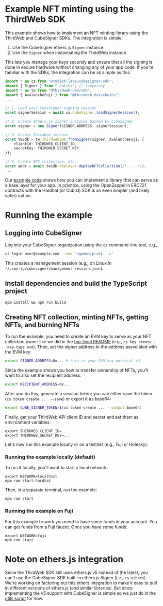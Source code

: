 # Example NFT minting using the ThirdWeb SDK

This example shows how to implement an NFT minting library using the ThirdWeb
and CubeSigner SDKs. The integration is simple:

1. Use the CubeSigner ethers.js `Signer` instance.
2. Use the `Signer` when instantiating the ThirdWeb instance.

This lets you manage your keys securely and ensure that all the signing is done
in secure hardware without changing any of your app code. If you're familiar
with the SDKs, the integration can be as simple as this:

```typescript
import * as cs from "@cubist-labs/cubesigner-sdk";
import { Signer } from "./utils"; // temporary
import * as tw from "@thirdweb-dev/sdk";
import { AvalancheFuji } from "@thirdweb-dev/chains";
...

// 1. Load your CubeSigner signing session
const signerSession = await cs.CubeSigner.loadSignerSession();

// 2. Create ethers.js signer instance backed by CubeSigner
const signer = new Signer(SIGNER_ADDRESS, signerSession);

// 3. Create ThirdWeb intance
const twSdk = tw.ThirdwebSDK.fromSigner(signer, AvalancheFuji, {
    clientId: THIRDWEB_CLIENT_ID,
    secretKey: THIRDWEB_SECRET_KEY,
});

// 4. Create NFT collection, etc.
const addr = await twSdk.deployer.deployNFTCollection(/* ... */);
...
```

Our [example code](./src/index.ts) shows how you can implement a library that
can serve as a base layer for your app. In practice, using the OpenZeppellin
ERC721 contracts with the Hardhat (or Cubist) SDK is an even simpler (and
likely safer) option.

# Running the example

## Logging into CubeSigner

Log into your CubeSigner organization using the `cs` command-line tool, e.g.,

```bash
cs login user@example.com --env '<gamma|prod|...>'
```

This creates a management session (e.g., on Linux in `~/.config/cubesigner/management-session.json`).

## Install dependencies and build the TypeScript project

```
npm install && npm run build
```

## Creating NFT collection, minting NFTs, getting NFTs, and burning NFTs

To run the example, you need to create an EVM key to serve as your NFT
collection owner like we did in the [top-level README](../../README.md) (e.g.,
`cs key create --key-type evm`). Then, set the signer address to the address
associated with the EVM key:

```bash
export SIGNER_ADDRESS=0x... # this is your EVM key material id
```

Since the example shows you how to transfer ownership of NFTs, you'll want to
also set the recipient address:

```bash
export RECIPIENT_ADDRESS=0x...
```

After you do this, generate a session token; you can either save the token (`cs
token create ... --save`) or export it as base64:

```bash
export CUBE_SIGNER_TOKEN=$(cs token create ... --output base64)
```

Finally, get your ThirdWeb API client ID and secret and set them as environment
variables:

```
export THIRDWEB_CLIENT_ID=..
export THIRDWEB_SECRET_KEY=...
```

Let's now run this example locally or on a testnet (e.g., Fuji or Holesky).

### Running the example locally (default)

To run it locally, you'll want to start a local network:

```
export NETWORK=localhost
npm run start-hardhat
```

Then, in a separate terminal, run the example:

```
npm run start
```

### Running the example on Fuji

For this example to work you need to have some funds in your account. You can
get funds from a Fuji faucet. Once you have some funds:

```
export NETWORK=fuji
npm run start
```

# Note on ethers.js integration

Since the ThirdWeb SDK still uses ethers.js v5 instead of the latest, you can't
use the CubeSigner SDK built-in ethers.js Signer (i.e., `cs.ethers`). We're
working on factoring out this ethers integration to make it easy to pull in
different versions of ethers.js (and similar libraries). But since implementing
the v5 support with CubeSigner is simple so we just do in the [utils
script](./src/utils.ts) for now.
